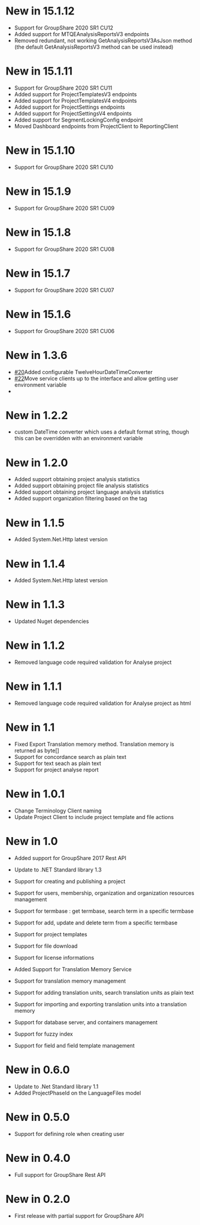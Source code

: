 # New in 15.1.12
* Support for GroupShare 2020 SR1 CU12
* Added support for MTQEAnalysisReportsV3 endpoints
* Removed redundant, not working GetAnalysisReportsV3AsJson method (the default GetAnalysisReportsV3 method can be used instead)

# New in 15.1.11
* Support for GroupShare 2020 SR1 CU11
* Added support for ProjectTemplatesV3 endpoints
* Added support for ProjectTemplatesV4 endpoints
* Added support for ProjectSettings endpoints
* Added support for ProjectSettingsV4 endpoints
* Added support for SegmentLockingConfig endpoint
* Moved Dashboard endpoints from ProjectClient to ReportingClient

# New in 15.1.10
* Support for GroupShare 2020 SR1 CU10

# New in 15.1.9
* Support for GroupShare 2020 SR1 CU09

# New in 15.1.8
* Support for GroupShare 2020 SR1 CU08

# New in 15.1.7
* Support for GroupShare 2020 SR1 CU07

# New in 15.1.6
* Support for GroupShare 2020 SR1 CU06

# New in 1.3.6
* [#20](https://github.com/sdl/groupsharekit.net/pull/20)Added configurable TwelveHourDateTimeConverter
* [#22](https://github.com/sdl/groupsharekit.net/pull/22)Move service clients up to the interface and allow getting user environment variable
*

# New in 1.2.2
* custom DateTime converter which uses a default format string, though this can be overridden with an environment variable

# New in 1.2.0

* Added support obtaining project analysis statistics
* Added support obtaining project file analysis statistics
* Added support obtaining project language analysis statistics
* Added support organization filtering based on the tag

# New in 1.1.5
* Added System.Net.Http latest version

# New in 1.1.4
* Added System.Net.Http latest version

# New in 1.1.3
* Updated Nuget dependencies

# New in 1.1.2
* Removed language code required validation for Analyse project

# New in 1.1.1
* Removed language code required validation for Analyse project as html

# New in 1.1
* Fixed Export Translation memory method. Translation memory is returned as byte[]
* Support for concordance search as plain text
* Support for text seach as plain text
* Support for  project analyse report

# New in 1.0.1

* Change Terminology Client naming
* Update Project Client to include project template and file actions

# New in 1.0

* Added support for GroupShare 2017 Rest API
* Update to .NET Standard library 1.3
* Support for creating and publishing a project
* Support for users, membership, organization and organization resources management
* Support for termbase : get termbase, search term in a specific termbase
* Support for add, update and delete term from a specific termbase
* Support for project templates
* Support for file download
* Support for license informations

* Added Support for Translation Memory Service
* Support for translation memory management
* Support for adding translation units, search translation units as plain text
* Support for importing and exporting translation units into a translation memory
* Support for database server, and containers management
* Support for fuzzy index
* Support for field and field template management

# New in 0.6.0

* Update to .Net Standard library 1.1
* Added ProjectPhaseId on the LanguageFiles model


# New in 0.5.0

* Support for defining role when creating user

# New in 0.4.0

* Full support for GroupShare Rest API

# New in 0.2.0

* First release with partial support for GroupShare API